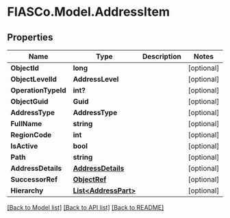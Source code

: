 # FIASCo.Model.AddressItem

## Properties

Name | Type | Description | Notes
------------ | ------------- | ------------- | -------------
**ObjectId** | **long** |  | [optional] 
**ObjectLevelId** | **AddressLevel** |  | [optional] 
**OperationTypeId** | **int?** |  | [optional] 
**ObjectGuid** | **Guid** |  | [optional] 
**AddressType** | **AddressType** |  | [optional] 
**FullName** | **string** |  | [optional] 
**RegionCode** | **int** |  | [optional] 
**IsActive** | **bool** |  | [optional] 
**Path** | **string** |  | [optional] 
**AddressDetails** | [**AddressDetails**](AddressDetails.md) |  | [optional] 
**SuccessorRef** | [**ObjectRef**](ObjectRef.md) |  | [optional] 
**Hierarchy** | [**List&lt;AddressPart&gt;**](AddressPart.md) |  | [optional] 

[[Back to Model list]](../README.md#documentation-for-models) [[Back to API list]](../README.md#documentation-for-api-endpoints) [[Back to README]](../README.md)

